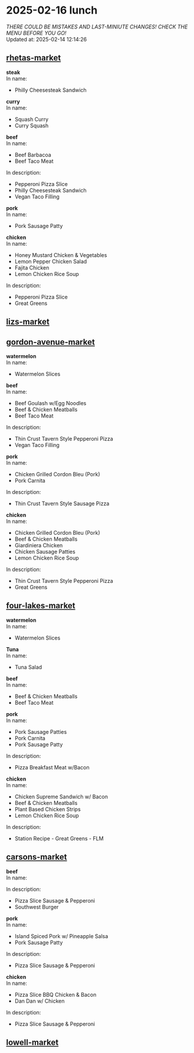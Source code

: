 # 2025-02-16 lunch  
*THERE COULD BE MISTAKES AND LAST-MINIUTE CHANGES! CHECK THE MENU BEFORE YOU GO!*  
Updated at: 2025-02-14 12:14:26  
## [rhetas-market](https://wisc-housingdining.nutrislice.com/menu/rhetas-market/lunch/2025-02-16)  
**steak**  
In name:   
 - Philly Cheesesteak Sandwich  
  
**curry**  
In name:   
 - Squash Curry  
 - Curry Squash  
  
**beef**  
In name:   
 - Beef Barbacoa  
 - Beef Taco Meat  
  
In description:   
 - Pepperoni Pizza Slice  
 - Philly Cheesesteak Sandwich  
 - Vegan Taco Filling  
  
**pork**  
In name:   
 - Pork Sausage Patty  
  
**chicken**  
In name:   
 - Honey Mustard Chicken & Vegetables  
 - Lemon Pepper Chicken Salad  
 - Fajita Chicken  
 - Lemon Chicken Rice Soup  
  
In description:   
 - Pepperoni Pizza Slice  
 - Great Greens  
  
## [lizs-market](https://wisc-housingdining.nutrislice.com/menu/lizs-market/lunch/2025-02-16)  
## [gordon-avenue-market](https://wisc-housingdining.nutrislice.com/menu/gordon-avenue-market/lunch/2025-02-16)  
**watermelon**  
In name:   
 - Watermelon Slices  
  
**beef**  
In name:   
 - Beef Goulash w/Egg Noodles  
 - Beef & Chicken Meatballs  
 - Beef Taco Meat  
  
In description:   
 - Thin Crust Tavern Style Pepperoni Pizza  
 - Vegan Taco Filling  
  
**pork**  
In name:   
 - Chicken Grilled Cordon Bleu (Pork)  
 - Pork Carnita  
  
In description:   
 - Thin Crust Tavern Style Sausage Pizza  
  
**chicken**  
In name:   
 - Chicken Grilled Cordon Bleu (Pork)  
 - Beef & Chicken Meatballs  
 - Giardiniera Chicken  
 - Chicken Sausage Patties  
 - Lemon Chicken Rice Soup  
  
In description:   
 - Thin Crust Tavern Style Pepperoni Pizza  
 - Great Greens  
  
## [four-lakes-market](https://wisc-housingdining.nutrislice.com/menu/four-lakes-market/lunch/2025-02-16)  
**watermelon**  
In name:   
 - Watermelon Slices  
  
**Tuna**  
In name:   
 - Tuna Salad  
  
**beef**  
In name:   
 - Beef & Chicken Meatballs  
 - Beef Taco Meat  
  
**pork**  
In name:   
 - Pork Sausage Patties  
 - Pork Carnita  
 - Pork Sausage Patty  
  
In description:   
 - Pizza Breakfast Meat w/Bacon  
  
**chicken**  
In name:   
 - Chicken Supreme Sandwich w/ Bacon  
 - Beef & Chicken Meatballs  
 - Plant Based Chicken Strips  
 - Lemon Chicken Rice Soup  
  
In description:   
 - Station Recipe - Great Greens - FLM  
  
## [carsons-market](https://wisc-housingdining.nutrislice.com/menu/carsons-market/lunch/2025-02-16)  
**beef**  
In name:   
  
In description:   
 - Pizza Slice Sausage & Pepperoni  
 - Southwest Burger  
  
**pork**  
In name:   
 - Island Spiced Pork w/ Pineapple Salsa  
 - Pork Sausage Patty  
  
In description:   
 - Pizza Slice Sausage & Pepperoni  
  
**chicken**  
In name:   
 - Pizza Slice BBQ Chicken & Bacon  
 - Dan Dan w/ Chicken  
  
In description:   
 - Pizza Slice Sausage & Pepperoni  
  
## [lowell-market](https://wisc-housingdining.nutrislice.com/menu/lowell-market/lunch/2025-02-16)  
  
